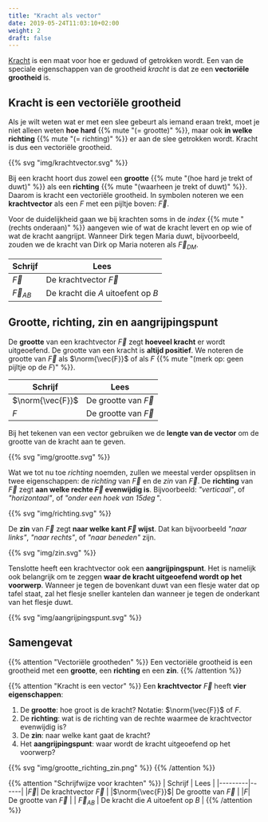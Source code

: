 ```yaml
---
title: "Kracht als vector"
date: 2019-05-24T11:03:10+02:00
weight: 2
draft: false
---
```

[Kracht](../intro) is een maat voor hoe er geduwd of getrokken wordt. Een van
de speciale eigenschappen van de grootheid *kracht* is dat ze een **vectoriële
grootheid** is.

## Kracht is een vectoriële grootheid

Als je wilt weten wat er met een slee gebeurt als iemand eraan trekt, moet je
niet alleen weten **hoe hard** {{% mute "(= grootte)" %}}, maar ook **in welke
richting** {{% mute "(= richting)" %}} er aan de slee getrokken wordt. Kracht is
dus een vectoriële grootheid.

{{% svg "img/krachtvector.svg" %}}

Bij een kracht hoort dus zowel een **grootte**
{{% mute "(hoe hard je trekt of duwt)" %}} als een **richting**
{{% mute "(waarheen je trekt of duwt)" %}}. Daarom is kracht een vectoriële
grootheid. In symbolen noteren we een **krachtvector** als een *F* met een
pijltje boven: $\vec{F}$.

Voor de duidelijkheid gaan we bij krachten soms in de *index* {{% mute "(rechts onderaan)" %}} aangeven wie of wat de kracht levert en op wie of wat de kracht aangrijpt. Wanneer Dirk tegen Maria duwt, bijvoorbeeld, zouden we de kracht van Dirk op Maria noteren als $\vec{F}_{DM}$.

| Schrijf | Lees |
|---------|------|
|$\vec{F}$| De krachtvector $\vec{F}$ |
| $\vec{F}_{AB}$ | De kracht die *A* uitoefent op *B* |

## Grootte, richting, zin en aangrijpingspunt

De **grootte** van een krachtvector $\vec{F}$ zegt **hoeveel kracht** er wordt
uitgeoefend. De grootte van een kracht is **altijd positief**. We noteren de
grootte van $\vec{F}$ als $\norm{\vec{F}}$ of als $F$
{{% mute "(merk op: geen pijltje op de $F$)" %}}.

| Schrijf | Lees |
|---------|------|
|$\norm{\vec{F}}$| De grootte van $\vec{F}$ |
|$F$| De grootte van $\vec{F}$ |

Bij het tekenen van een
vector gebruiken we de **lengte van de vector** om de grootte van de kracht aan
te geven.

{{% svg "img/grootte.svg" %}}

Wat we tot nu toe *richting* noemden, zullen we meestal verder opsplitsen in
twee eigenschappen: de *richting* van $\vec{F}$ en de *zin* van $\vec{F}$.
De **richting** van $\vec{F}$ zegt **aan welke rechte $\vec{F}$
evenwijdig is**. Bijvoorbeeld: *"verticaal"*, of
*"horizontaal"*, of *"onder een hoek van $15\deg$"*.

{{% svg "img/richting.svg" %}}

De **zin** van $\vec{F}$ zegt **naar welke kant $\vec{F}$ wijst**.
Dat kan bijvoorbeeld *"naar links"*, *"naar rechts"*, of *"naar beneden"* zijn.

{{% svg "img/zin.svg" %}}

Tenslotte heeft een krachtvector ook een **aangrijpingspunt**. Het is namelijk
ook belangrijk om te zeggen **waar de kracht uitgeoefend wordt op het
voorwerp**. Wanneer je tegen de bovenkant duwt van een flesje water dat op
tafel staat, zal het flesje sneller kantelen dan wanneer je tegen de onderkant
van het flesje duwt.

{{% svg "img/aangrijpingspunt.svg" %}}

## Samengevat
{{% attention "Vectoriële grootheden" %}}
Een vectoriële grootheid is een grootheid met een **grootte**, een **richting**
en een **zin**.
{{% /attention %}}

{{% attention "Kracht is een vector" %}}
Een **krachtvector** $\vec{F}$ heeft **vier eigenschappen**:

1. De **grootte**: hoe groot is de kracht? Notatie: $\norm{\vec{F}}$ of $F$.
2. De **richting**: wat is de richting van de rechte waarmee de krachtvector evenwijdig
   is?
3. De **zin**: naar welke kant gaat de kracht?
4. Het **aangrijpingspunt**: waar wordt de kracht uitgeoefend op het voorwerp?

{{% svg "img/grootte_richting_zin.png" %}}
{{% /attention %}}

{{% attention "Schrijfwijze voor krachten" %}}
| Schrijf | Lees |
|---------|------|
|$\vec{F}$| De krachtvector $\vec{F}$ |
|$\norm{\vec{F}}$| De grootte van $\vec{F}$ |
|$F$| De grootte van $\vec{F}$ |
| $\vec{F}_{AB}$ | De kracht die *A* uitoefent op *B* |
{{% /attention %}}
